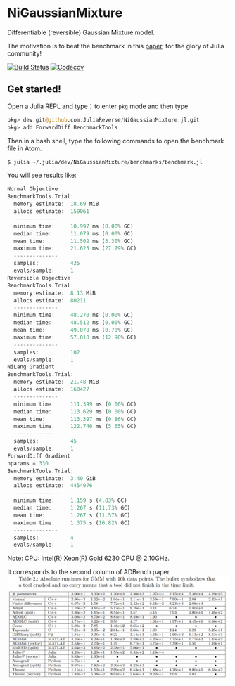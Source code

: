 # NiGaussianMixture

Differentiable (reversible) Gaussian Mixture model.

The motivation is to beat the benchmark in this [paper](https://arxiv.org/abs/1807.10129), for the glory of Julia community!

[![Build Status](https://travis-ci.com/JuliaReverse/NiGaussianMixture.jl.svg?branch=master)](https://travis-ci.com/JuliaReverse/NiGaussianMixture.jl)
[![Codecov](https://codecov.io/gh/JuliaReverse/NiGaussianMixture.jl/branch/master/graph/badge.svg)](https://codecov.io/gh/JuliaReverse/NiGaussianMixture.jl)

## Get started!

Open a Julia REPL and type `]` to enter `pkg` mode and then type
```julia pkg
pkg> dev git@github.com:JuliaReverse/NiGaussianMixture.jl.git
pkg> add ForwardDiff BenchmarkTools
```

Then in a bash shell, type the following commands to open the benchmark file in Atom.
```bash
$ julia ~/.julia/dev/NiGaussianMixture/benchmarks/benchmark.jl
```

You will see results like:
```julia repl
Normal Objective
BenchmarkTools.Trial: 
  memory estimate:  18.69 MiB
  allocs estimate:  159061
  --------------
  minimum time:     10.997 ms (0.00% GC)
  median time:      11.079 ms (0.00% GC)
  mean time:        11.502 ms (3.30% GC)
  maximum time:     21.625 ms (27.79% GC)
  --------------
  samples:          435
  evals/sample:     1
Reversible Objective
BenchmarkTools.Trial: 
  memory estimate:  8.13 MiB
  allocs estimate:  80211
  --------------
  minimum time:     48.270 ms (0.00% GC)
  median time:      48.512 ms (0.00% GC)
  mean time:        49.078 ms (0.70% GC)
  maximum time:     57.010 ms (12.90% GC)
  --------------
  samples:          102
  evals/sample:     1
NiLang Gradient
BenchmarkTools.Trial: 
  memory estimate:  21.48 MiB
  allocs estimate:  160427
  --------------
  minimum time:     111.399 ms (0.00% GC)
  median time:      113.629 ms (0.00% GC)
  mean time:        113.397 ms (0.86% GC)
  maximum time:     122.746 ms (5.65% GC)
  --------------
  samples:          45
  evals/sample:     1
ForwardDiff Gradient
nparams = 330
BenchmarkTools.Trial: 
  memory estimate:  3.40 GiB
  allocs estimate:  4454076
  --------------
  minimum time:     1.159 s (4.83% GC)
  median time:      1.267 s (11.73% GC)
  mean time:        1.267 s (11.57% GC)
  maximum time:     1.375 s (16.82% GC)
  --------------
  samples:          4
  evals/sample:     1
```

Note: CPU: Intel(R) Xeon(R) Gold 6230 CPU @ 2.10GHz.

It corresponds to the second column of ADBench paper
![ADBench](benchmarks/adbench.png)
